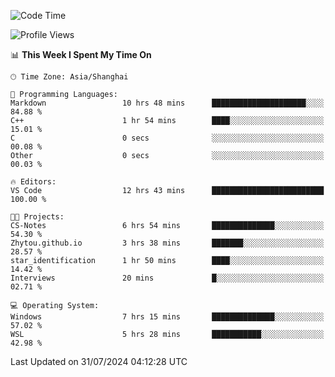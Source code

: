 <!--START_SECTION:waka-->
![Code Time](http://img.shields.io/badge/Code%20Time-1%2C877%20hrs%2048%20mins-blue)

![Profile Views](http://img.shields.io/badge/Profile%20Views-5-blue)

📊 **This Week I Spent My Time On** 

```text
🕑︎ Time Zone: Asia/Shanghai

💬 Programming Languages: 
Markdown                 10 hrs 48 mins      █████████████████████░░░░   84.88 % 
C++                      1 hr 54 mins        ████░░░░░░░░░░░░░░░░░░░░░   15.01 % 
C                        0 secs              ░░░░░░░░░░░░░░░░░░░░░░░░░   00.08 % 
Other                    0 secs              ░░░░░░░░░░░░░░░░░░░░░░░░░   00.03 % 

🔥 Editors: 
VS Code                  12 hrs 43 mins      █████████████████████████   100.00 % 

🐱‍💻 Projects: 
CS-Notes                 6 hrs 54 mins       ██████████████░░░░░░░░░░░   54.30 % 
Zhytou.github.io         3 hrs 38 mins       ███████░░░░░░░░░░░░░░░░░░   28.57 % 
star_identification      1 hr 50 mins        ████░░░░░░░░░░░░░░░░░░░░░   14.42 % 
Interviews               20 mins             █░░░░░░░░░░░░░░░░░░░░░░░░   02.71 % 

💻 Operating System: 
Windows                  7 hrs 15 mins       ██████████████░░░░░░░░░░░   57.02 % 
WSL                      5 hrs 28 mins       ███████████░░░░░░░░░░░░░░   42.98 % 
```


 Last Updated on 31/07/2024 04:12:28 UTC
<!--END_SECTION:waka-->